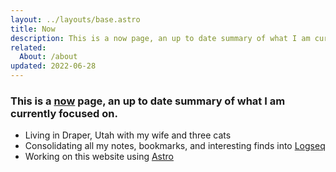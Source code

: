 ```yaml
---
layout: ../layouts/base.astro
title: Now
description: This is a now page, an up to date summary of what I am currently focused on.
related:
  About: /about
updated: 2022-06-28
---
```


### This is a [now](//nownownow.com/about) page, an up to date summary of what I am currently focused on.

- Living in Draper, Utah with my wife and three cats
- Consolidating all my notes, bookmarks, and interesting finds into [Logseq](//logseq.com)
- Working on this website using [Astro](//astro.build)